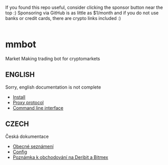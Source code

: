 If you found this repo useful, consider clicking the sponsor button near the top :) Sponsoring via GitHub is as little as $1/month and if you do not use banks or credit cards, there are crypto links included :)<br /><br />
# mmbot
Market Making trading bot for cryptomarkets

## ENGLISH

Sorry, english documentation is not complete

* [Install](doc/install.md)
* [Proxy protocol](doc/proxy.md)
* [Command line interface](doc/cli.md)

## CZECH

Česká dokumentace
* [Obecné seznámení](doc/cs.md)
* [Config](doc/config_cs.md)
* [Poznámka k obchodování na Deribit a Bitmex](doc/deribit_bitmex_cs.md)